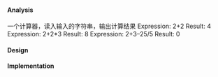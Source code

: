#### Analysis
一个计算器，读入输入的字符串，输出计算结果
Expression: 2+2
Result: 4
Expression: 2+2*3
Result: 8
Expression: 2+3–25/5
Result: 0
#### Design

#### Implementation